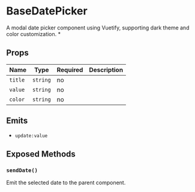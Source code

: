 # BaseDatePicker

A modal date picker component using Vuetify, supporting dark theme and color customization.
 *

## Props

| Name | Type | Required | Description |
|------|------|----------|-------------|
| `title` | `string` | no |  |
| `value` | `string` | no |  |
| `color` | `string` | no |  |

## Emits

- `update:value`

## Exposed Methods

### `sendDate()`
Emit the selected date to the parent component.
